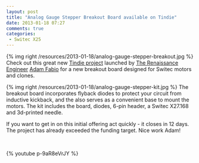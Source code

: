 ```yaml
---
layout: post
title: "Analog Gauge Stepper Breakout Board available on Tindie"
date: 2013-01-18 07:27
comments: true
categories:
 - Switec X25
---
```


{% img right /resources/2013-01-18/analog-gauge-stepper-breakout.jpg %}
Check out this great new [Tindie project](https://tindie.com/shops/TheRengineer/analog-gauge-stepper-breakout-board/)
launched by [The Renaissance Engineer](http://www.therengineer.com/) [Adam Fabio](https://twitter.com/ajfabio)
for a new breakout board designed for Switec motors and clones.

{% img right /resources/2013-01-18/analog-gauge-stepper-kit.jpg %}
The breakout board incorporates flyback diodes to protect your circuit from inductive kickback, and
the also serves as a convenient base to mount the motors.  The kit includes
the board, diodes, 6-pin header, a Switec X27.168 and 3d-printed needle.

If you want to get in on this initial offering act quickly - it closes
in 12 days.  The project has already exceeded the funding target.
Nice work Adam!

<br clear="both"/>

{% youtube p-9aR8eVrJY %}
